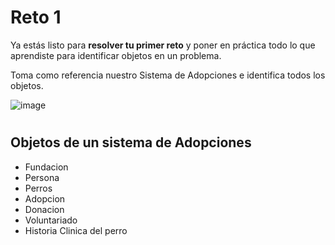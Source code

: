 # Reto 1
Ya estás listo para **resolver tu primer reto** y poner en práctica todo lo que aprendiste para identificar objetos en un problema.

Toma como referencia nuestro Sistema de Adopciones e identifica todos los objetos.

![image](https://static.platzi.com/media/user_upload/0-40823920-f03b-4276-898b-95385f096cad.jpg)



#

## Objetos de un sistema de Adopciones

- Fundacion
- Persona
- Perros
- Adopcion
- Donacion
- Voluntariado
- Historia Clinica del perro
  